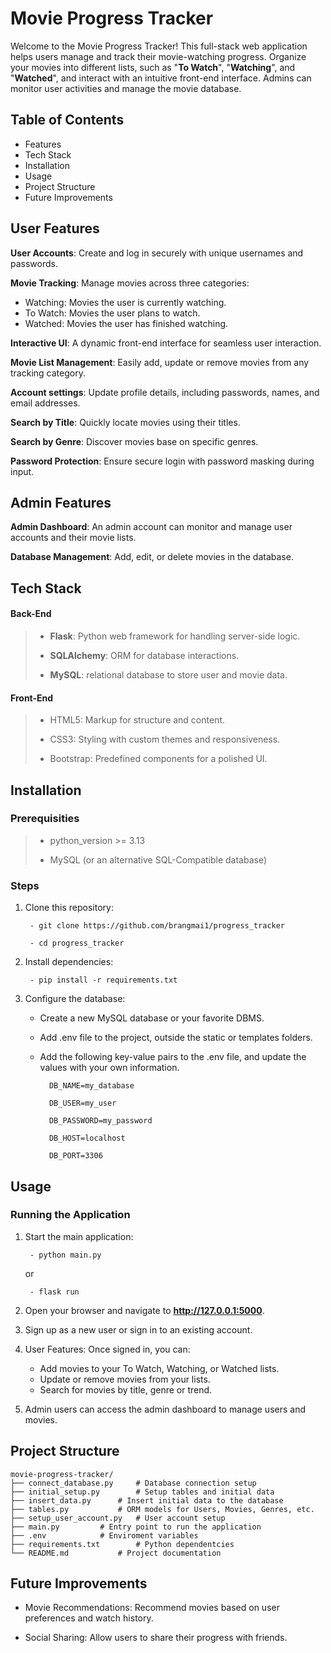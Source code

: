 # Movie Progress Tracker

Welcome to the Movie Progress Tracker! This full-stack web application helps users manage and track their movie-watching progress. Organize your movies into different lists, such as "**To Watch**", "**Watching**", and "**Watched**", and interact with an intuitive front-end interface. Admins can monitor user activities and manage the movie database.

## Table of Contents

- Features
- Tech Stack
- Installation
- Usage
- Project Structure
- Future Improvements

## User Features

**User Accounts**: Create and log in securely with unique usernames and passwords.

**Movie Tracking**: Manage movies across three categories:
- Watching: Movies the user is currently watching.
- To Watch: Movies the user plans to watch.
- Watched: Movies the user has finished watching.
  
**Interactive UI**: A dynamic front-end interface for seamless user interaction.

**Movie List Management**: Easily add, update or remove movies from any tracking category.

**Account settings**: Update profile details, including passwords, names, and email addresses.

**Search by Title**: Quickly locate movies using their titles.

**Search by Genre**: Discover movies base on specific genres.

**Password Protection**: Ensure secure login with password masking during input.

## Admin Features

**Admin Dashboard**: An admin account can monitor and manage user accounts and their movie lists.

**Database Management**: Add, edit, or delete movies in the database.

## Tech Stack

#### Back-End

> - **Flask**: Python web framework for handling server-side logic.
>  
> - **SQLAlchemy**: ORM for database interactions.
>  
> - **MySQL**: relational database to store user and movie data.

#### Front-End
> - HTML5: Markup for structure and content.
>   
> - CSS3: Styling with custom themes and responsiveness.
>   
> - Bootstrap: Predefined components for a polished UI.

## Installation 

### Prerequisities
> - python_version >= 3.13
>
> -  MySQL (or an alternative SQL-Compatible database)

### Steps 
1. Clone this repository:

		- git clone https://github.com/brangmai1/progress_tracker

		- cd progress_tracker

2. Install dependencies:

		- pip install -r requirements.txt
	
3. Configure the database:
	- Create a new MySQL database or your favorite DBMS.
	- Add .env file to the project, outside the static or templates folders.
	- Add the following key-value pairs to the .env file, and update the values with your own information.

			DB_NAME=my_database
	
			DB_USER=my_user
	
			DB_PASSWORD=my_password
	
			DB_HOST=localhost
	
			DB_PORT=3306


## Usage 

### Running the Application
1. Start the main application:

   		- python main.py

	or

		- flask run
2. Open your browser and navigate to **http://127.0.0.1:5000**.
   
4. Sign up as a new user or sign in to an existing account.
   
6. User Features: Once signed in, you can:
	- Add movies to your To Watch, Watching, or Watched lists.
	- Update or remove movies from your lists.
	- Search for movies by title, genre or trend.

7. Admin users can access the admin dashboard to manage users and movies.

## Project Structure

	movie-progress-tracker/
	├── connect_database.py		# Database connection setup
	├── initial_setup.py		# Setup tables and initial data
	├── insert_data.py		# Insert initial data to the database
	├── tables.py			# ORM models for Users, Movies, Genres, etc.
	├── setup_user_account.py	# User account setup                 
	├── main.py			# Entry point to run the application
	├── .env			# Enviroment variables
	├── requirements.txt		# Python dependentcies
	└── README.md			# Project documentation

## Future Improvements
- Movie Recommendations: Recommend movies based on user preferences and watch history.
  
- Social Sharing: Allow users to share their progress with friends.









